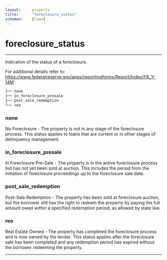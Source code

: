 ```yaml
---
layout:     property
title:      "foreclosure_status"
schemas:    [loan]
---
```


# foreclosure_status

---

Indication of the status of a foreclosure.

For additional details refer to: https://www.federalreserve.gov/apps/reportingforms/Report/Index/FR_Y-14M

```bash
├── none
├── in_foreclosure_presale
├── post_sale_redemption
└── reo
```

### none
No Foreclosure - The property is not in any stage of the foreclosure process. This status applies to loans that are current or in other stages of delinquency management.

### in_foreclosure_presale
In Foreclosure Pre-Sale - The property is in the active foreclosure process but has not yet been sold at auction. This includes the period from the initiation of foreclosure proceedings up to the foreclosure sale date.

### post_sale_redemption
Post-Sale Redemption - The property has been sold at foreclosure auction, but the borrower still has the right to redeem the property by paying the full amount owed within a specified redemption period, as allowed by state law.

### reo
Real Estate Owned - The property has completed the foreclosure process and is now owned by the lender. This status applies after the foreclosure sale has been completed and any redemption period has expired without the borrower redeeming the property.

--- 